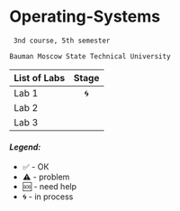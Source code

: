 # Operating-Systems
     3nd course, 5th semester

    Bauman Moscow State Technical University

| List of Labs  |     Stage     |
| ------------- |:-------------:|
| Lab 1|🌀 |
| Lab 2||
| Lab 3||

#### <i>Legend:</i>
<ul>
<li>✅ - ОК
<li>⚠️ - problem
<li>🆘 - need help
<li>🌀 - in process
</ul>
